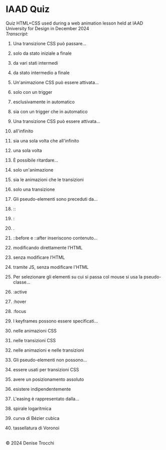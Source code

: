 # IAAD Quiz
Quiz HTML+CSS used during a web animation lesson held at IAAD University for Design in December 2024
<br>
*Transcript:*
<br>

1. Una transizione CSS può passare...
  1. solo da stato iniziale a finale
  2. da vari stati intermedi
  3. da stato intermedio a finale

2. Un'animazione CSS può essere attivata...
  1. solo con un trigger
  2. esclusivamente in automatico
  3. sia con un trigger che in automatico

3. Una transizione CSS può essere attivata...
  1. all'infinito
  2. sia una sola volta che all'infinito
  3. una sola volta

4. È possibile ritardare...
  1. solo un'animazione
  2. sia le animazioni che le transizioni
  3. solo una transizione

5. Gli pseudo-elementi sono preceduti da...
  1. ::
  2. :
  3. .

6. ::before e ::after inseriscono contenuto...
  1. modificando direttamente l’HTML
  2. senza modificare l’HTML
  3. tramite JS, senza modificare l'HTML

7. Per selezionare gli elementi su cui si passa col mouse si usa la pseudo-classe...
  1. :active
  2. :hover
  3. :focus

8. I keyframes possono essere specificati...
  1. nelle animazioni CSS
  2. nelle transizioni CSS
  3. nelle animazioni e nelle transizioni

9. Gli pseudo-elementi non possono...
  1. essere usati per transizioni CSS
  2. avere un posizionamento assoluto
  3. esistere indipendentemente

10. L'easing è rappresentato dalla...
  1. spirale logaritmica
  2. curva di Bézier cubica
  3. tassellatura di Voronoi

<br>
© 2024 Denise Trocchi